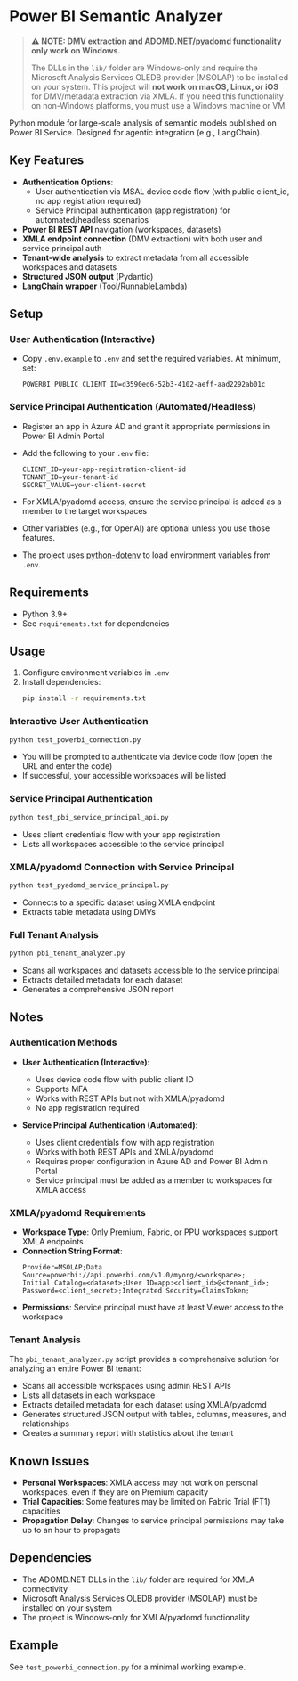 # Power BI Semantic Analyzer

> **⚠️ NOTE: DMV extraction and ADOMD.NET/pyadomd functionality only work on Windows.**
>
> The DLLs in the `lib/` folder are Windows-only and require the Microsoft Analysis Services OLEDB provider (MSOLAP) to be installed on your system. This project will **not work on macOS, Linux, or iOS** for DMV/metadata extraction via XMLA. If you need this functionality on non-Windows platforms, you must use a Windows machine or VM.

Python module for large-scale analysis of semantic models published on Power BI Service. Designed for agentic integration (e.g., LangChain).

## Key Features
- **Authentication Options**:
  - User authentication via MSAL device code flow (with public client_id, no app registration required)
  - Service Principal authentication (app registration) for automated/headless scenarios
- **Power BI REST API** navigation (workspaces, datasets)
- **XMLA endpoint connection** (DMV extraction) with both user and service principal auth
- **Tenant-wide analysis** to extract metadata from all accessible workspaces and datasets
- **Structured JSON output** (Pydantic)
- **LangChain wrapper** (Tool/RunnableLambda)

## Setup

### User Authentication (Interactive)
- Copy `.env.example` to `.env` and set the required variables. At minimum, set:
  ```
  POWERBI_PUBLIC_CLIENT_ID=d3590ed6-52b3-4102-aeff-aad2292ab01c
  ```

### Service Principal Authentication (Automated/Headless)
- Register an app in Azure AD and grant it appropriate permissions in Power BI Admin Portal
- Add the following to your `.env` file:
  ```
  CLIENT_ID=your-app-registration-client-id
  TENANT_ID=your-tenant-id
  SECRET_VALUE=your-client-secret
  ```
- For XMLA/pyadomd access, ensure the service principal is added as a member to the target workspaces

- Other variables (e.g., for OpenAI) are optional unless you use those features.
- The project uses [python-dotenv](https://pypi.org/project/python-dotenv/) to load environment variables from `.env`.

## Requirements
- Python 3.9+
- See `requirements.txt` for dependencies

## Usage

1. Configure environment variables in `.env`
2. Install dependencies:
   ```sh
   pip install -r requirements.txt
   ```

### Interactive User Authentication
```sh
python test_powerbi_connection.py
```
- You will be prompted to authenticate via device code flow (open the URL and enter the code)
- If successful, your accessible workspaces will be listed

### Service Principal Authentication
```sh
python test_pbi_service_principal_api.py
```
- Uses client credentials flow with your app registration
- Lists all workspaces accessible to the service principal

### XMLA/pyadomd Connection with Service Principal
```sh
python test_pyadomd_service_principal.py
```
- Connects to a specific dataset using XMLA endpoint
- Extracts table metadata using DMVs

### Full Tenant Analysis
```sh
python pbi_tenant_analyzer.py
```
- Scans all workspaces and datasets accessible to the service principal
- Extracts detailed metadata for each dataset
- Generates a comprehensive JSON report

## Notes

### Authentication Methods

- **User Authentication (Interactive)**:
  - Uses device code flow with public client ID
  - Supports MFA
  - Works with REST APIs but not with XMLA/pyadomd
  - No app registration required

- **Service Principal Authentication (Automated)**:
  - Uses client credentials flow with app registration
  - Works with both REST APIs and XMLA/pyadomd
  - Requires proper configuration in Azure AD and Power BI Admin Portal
  - Service principal must be added as a member to workspaces for XMLA access

### XMLA/pyadomd Requirements

- **Workspace Type**: Only Premium, Fabric, or PPU workspaces support XMLA endpoints
- **Connection String Format**:
  ```
  Provider=MSOLAP;Data Source=powerbi://api.powerbi.com/v1.0/myorg/<workspace>;
  Initial Catalog=<dataset>;User ID=app:<client_id>@<tenant_id>;
  Password=<client_secret>;Integrated Security=ClaimsToken;
  ```
- **Permissions**: Service principal must have at least Viewer access to the workspace

### Tenant Analysis

The `pbi_tenant_analyzer.py` script provides a comprehensive solution for analyzing an entire Power BI tenant:

- Scans all accessible workspaces using admin REST APIs
- Lists all datasets in each workspace
- Extracts detailed metadata for each dataset using XMLA/pyadomd
- Generates structured JSON output with tables, columns, measures, and relationships
- Creates a summary report with statistics about the tenant

## Known Issues

- **Personal Workspaces**: XMLA access may not work on personal workspaces, even if they are on Premium capacity
- **Trial Capacities**: Some features may be limited on Fabric Trial (FT1) capacities
- **Propagation Delay**: Changes to service principal permissions may take up to an hour to propagate

## Dependencies

- The ADOMD.NET DLLs in the `lib/` folder are required for XMLA connectivity
- Microsoft Analysis Services OLEDB provider (MSOLAP) must be installed on your system
- The project is Windows-only for XMLA/pyadomd functionality

## Example
See `test_powerbi_connection.py` for a minimal working example.
